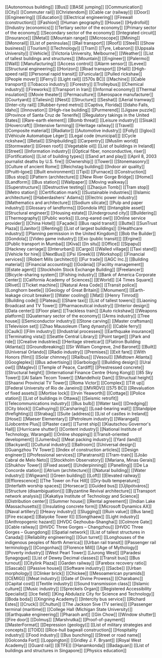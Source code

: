 [[Autonomous building]]
[[Bus]]
[[BASE jumping]]
[[Communication]]
[[City]]
[[Commuter rail]]
[[Christendom]]
[[Cable car (railway)]]
[[Door]]
[[Engineering]]
[[Education]]
[[Electrical engineering]]
[[Firewall (construction)]]
[[Fashion]]
[[Human geography]]
[[House]]
[[Hydrofoil]]
[[Industry (economics)]]
[[Tertiary sector of the economy]]
[[Primary sector of the economy]]
[[Secondary sector of the economy]]
[[Integrated circuit]]
[[Insurance]]
[[Metal]]
[[Mountain range]]
[[Microscope]]
[[Mining]]
[[Monorail]]
[[List of peninsulas]]
[[Rail transport]]
[[Roof]]
[[Steel]]
[[Show business]]
[[Tourism]]
[[Technology]]
[[Tram]]
[[Tyre, Lebanon]]
[[Uppsala University]]
[[Vehicle]]
[[Victoria University, Melbourne]]
[[Weather]]
[[List of tallest buildings and structures]]
[[Mountain]]
[[Engineer]]
[[Palermo]]
[[Wall]]
[[Manufacturing]]
[[Access control]]
[[Alarm sensor]]
[[Levee]]
[[Structural engineering]]
[[Horizon]]
[[Road transport]]
[[Hall]]
[[High-speed rail]]
[[Personal rapid transit]]
[[Funicular]]
[[Pulled rickshaw]]
[[People mover]]
[[Ferry]]
[[Light rail]]
[[570s BC]]
[[Machine]]
[[Cable transport]]
[[Tobacco industry]]
[[Forestry]]
[[Trolleybus]]
[[Chemical industry]]
[[Fireworks]]
[[Transport in Iran]]
[[Informal economy]]
[[Thermal insulation]]
[[Movie theater]]
[[Permaculture]]
[[Aerospace manufacturer]]
[[Courtyard]]
[[Taliesin]]
[[Nest]]
[[Structure]]
[[Seshat]]
[[Aerial tramway]]
[[Inter-city rail]]
[[Rubber-tyred metro]]
[[Captiva, Florida]]
[[Idaho Falls, Idaho]]
[[Innovation]]
[[High-rise building]]
[[Purmerend]]
[[Jigsaw puzzle]]
[[Province of Santa Cruz de Tenerife]]
[[Regulatory takings in the United States]]
[[Rare-earth element]]
[[Bomb threat]]
[[Leisure industry]]
[[Sisak]]
[[Hovercraft]]
[[Intensive farming]]
[[Heritage railway]]
[[Travel]]
[[Composite material]]
[[Radiator]]
[[Automotive industry]]
[[Folly]]
[[Igloo]]
[[Véhicule Automatique Léger]]
[[Legal code (municipal)]]
[[Cycle rickshaw]]
[[Retail]]
[[Shipbuilding]]
[[Carpentry]]
[[Muslim world]]
[[Stormwater]]
[[Green roof]]
[[Vegetable oil]]
[[List of buildings in Ireland]]
[[Street]]
[[Information industry]]
[[Optical fiber, nonconductive, riser]]
[[Fortification]]
[[List of building types]]
[[Sand art and play]]
[[April 8, 2003 journalist deaths by U.S. fire]]
[[Ownership]]
[[Tower]]
[[Stonemasonry]]
[[Culture of ancient Rome]]
[[Reichstag building]]
[[Indoor air quality]]
[[Pruitt–Igoe]]
[[Built environment]]
[[Tipi]]
[[Furnace]]
[[Construction]]
[[Bus stop]]
[[Pattern (architecture)]]
[[New River Gorge Bridge]]
[[Home]]
[[Landform]]
[[Bus station]]
[[Wallpaper]]
[[Moving walkway]]
[[Superstructure]]
[[Destructive testing]]
[[Zhaojun Tomb]]
[[Tram stop]]
[[Metro station]]
[[Certification mark]]
[[Sustainable industries]]
[[Islamic architecture]]
[[Haberdashers' Adams]]
[[Electric power industry]]
[[Mathematics and architecture]]
[[Sodium silicate]]
[[Pulp and paper industry]]
[[Glossary of landforms]]
[[Gondola lift]]
[[Intangible asset]]
[[Structural engineer]]
[[Housing estate]]
[[Underground city]]
[[Buildering]]
[[Thermography]]
[[Public works]]
[[Long-eared owl]]
[[Online service provider]]
[[China Hotel]]
[[Façade]]
[[Bus rapid transit]]
[[Butte]]
[[SunTrust Plaza]]
[[Janitor]]
[[Renting]]
[[List of largest buildings]]
[[Healthcare industry]]
[[Planning permission in the United Kingdom]]
[[Bob the Builder]]
[[Gondola]]
[[Video game industry]]
[[Exo (public transit)]]
[[Ergine]]
[[Public transport in Mumbai]]
[[Kiva]]
[[In situ]]
[[Office]]
[[Sipapu]]
[[Hackney carriage]]
[[Interurban]]
[[Cargo]]
[[Walled village]]
[[Taxi stand]]
[[Vehicle for hire]]
[[NextBus]]
[[Psi (Greek)]]
[[Workshop]]
[[Financial services]]
[[Robert Mills (architect)]]
[[Fur trade]]
[[AGC Inc.]]
[[Building material]]
[[Financial accounting]]
[[Goiânia]]
[[Facility management]]
[[Estate agent]]
[[Stockholm Stock Exchange Building]]
[[Freelancer]]
[[Bicycle-sharing system]]
[[Fishing industry]]
[[Bank of America Corporate Center]]
[[California Academy of Sciences]]
[[EWorld]]
[[4 Times Square]]
[[Rivet]]
[[Ticket machine]]
[[Natural Area Code]]
[[Transit police]]
[[Longhorn beetle]]
[[Geology of Great Britain]]
[[Monument]]
[[Earth-leakage circuit breaker]]
[[Water cooling]]
[[Mat]]
[[Henry Timrod]]
[[Building code]]
[[Plateau]]
[[Share taxi]]
[[List of tallest towers]]
[[Liaoning Broadcast and TV Tower]]
[[Pharmaceutical industry]]
[[Interior design]]
[[Data center]]
[[Floor plan]]
[[Trackless train]]
[[Auto rickshaw]]
[[Weapons platform]]
[[Quaternary sector of the economy]]
[[Arms industry]]
[[Tree house]]
[[Semiconductor industry]]
[[Stone carving]]
[[Master craftsman]]
[[Television set]]
[[Zhao Mausoleum (Tang dynasty)]]
[[Cable ferry]]
[[Caulk]]
[[Film industry]]
[[Industrial processes]]
[[Earthquake insurance]]
[[Terminating vista]]
[[Seattle Central Library]]
[[Point target]]
[[Park and ride]]
[[Creative industries]]
[[Heritage streetcar]]
[[Flatiron Building (Atlanta)]]
[[Groundbreaking]]
[[Sir William Congreve, 2nd Baronet]]
[[Built]]
[[Universal Orlando]]
[[Radio industry]]
[[Premises]]
[[Exit fare]]
[[With Honors (film)]]
[[Solar chimney]]
[[Railbus]]
[[Vesoul]]
[[Midtown Atlanta]]
[[Googleplex]]
[[Bus advertising]]
[[Garbology]]
[[Building design]]
[[Ural owl]]
[[Maglev]]
[[Temple of Peace, Cardiff]]
[[Prestressed concrete]]
[[Structural height]]
[[International Finance Centre (Hong Kong)]]
[[85 Sky Tower]]
[[Al Salam Tecom Tower]]
[[Mandelholz Dam]]
[[Structual height]]
[[Shaanxi Provincial TV Tower]]
[[Roma Victor]]
[[Complex]]
[[Tilt up]]
[[Federal University of Rio de Janeiro]]
[[MVRDV]]
[[575 BC]]
[[Revaluation of fixed assets]]
[[Mortise lock]]
[[Irvin Yeaworth]]
[[Cottage]]
[[Police station]]
[[List of buildings in Ottawa]]
[[Seismic retrofit]]
[[Telecommunications industry]]
[[Bus bulb]]
[[Water taxi]]
[[Dredging]]
[[City block]]
[[Caihuying]]
[[Carsharing]]
[[Load-bearing wall]]
[[Standpipe (firefighting)]]
[[Strabag]]
[[Suite (address)]]
[[List of castles in Ireland]]
[[Hose]]
[[Maeser Elementary]]
[[Petroleum industry]]
[[Warangal]]
[[Jobcentre Plus]]
[[Plaster cast]]
[[Turret ship]]
[[Kiautschou Governor's Hall]]
[[Hurricane shutter]]
[[Content industry]]
[[National Institute of Technology, Warangal]]
[[Online shopping]]
[[Transit-oriented development]]
[[Jumenbu]]
[[Meat packing industry]]
[[Yard (land)]]
[[Backyard]]
[[Cultural industry]]
[[Ballroom]]
[[Universal design]]
[[Guangzhou TV Tower]]
[[Index of construction articles]]
[[Design engineer]]
[[Professional services]]
[[Paratransit]]
[[Tram-train]]
[[João Cabral de Melo Neto]]
[[Stockholm Observatory]]
[[Mariana, Minas Gerais]]
[[Shukhov Tower]]
[[Fixed asset]]
[[Underpinning]]
[[Panelling]]
[[De La Concorde station]]
[[Atrium (architecture)]]
[[Natural building]]
[[Water industry]]
[[Wigwam]]
[[Green building]]
[[Loft]]
[[Elevated railway]]
[[Efflorescence]]
[[The Tower on Fox Hill]]
[[Dry-bulb temperature]]
[[Interfaith worship spaces]]
[[Horsecar]]
[[Guided bus]]
[[Újlipótváros]]
[[Structure (disambiguation)]]
[[Byzantine Revival architecture]]
[[Transport network analysis]]
[[Kakatiya Institute of Technology and Science]]
[[Distribution center]]
[[Summer house]]
[[Rental agreement]]
[[Indian Lake (Massachusetts)]]
[[Insulating concrete form]]
[[Microsoft Dynamics AX]]
[[Naval artillery]]
[[Heavy industry]]
[[Slugging]]
[[Ruin value]]
[[Bus lane]]
[[Fire escape]]
[[Baiyoke Tower II]]
[[Songthaew]]
[[Light industry]]
[[Anthropogenic hazard]]
[[HVDC Gezhouba–Shanghai]]
[[Colmore Gate]]
[[Cable railway]]
[[HVDC Three Gorges – Changzhou]]
[[HVDC Three Gorges – Guangdong]]
[[Spatial network]]
[[List of tallest structures in Canada]]
[[Reliability engineering]]
[[Gun turret]]
[[Longhouses of the indigenous peoples of North America]]
[[Urban rail transit]]
[[Passenger rail terminology]]
[[Congonhas]]
[[Florence Mill]]
[[Age of Mythology]]
[[Poverty industry]]
[[West Pearl Tower]]
[[Jurong West]]
[[Paradesi Synagogue]]
[[List of Dewey Decimal classes]]
[[Transit bus]]
[[Bus turnout]]
[[Citylink Plaza]]
[[Garden railway]]
[[Farebox recovery ratio]]
[[Sascab]]
[[Passive house]]
[[Software industry]]
[[Sacbe]]
[[Urban morphology]]
[[Clinker brick]]
[[Chickee]]
[[Mesoamerican pyramids]]
[[CEMIG]]
[[Meat industry]]
[[Gate of Divine Prowess]]
[[Charabanc]]
[[Capital cost]]
[[Textile industry]]
[[Sound transmission class]]
[[Islamic culture]]
[[Music industry]]
[[Spreckels Organ]]
[[Registered Accessibility Specialist]]
[[Ice field]]
[[King Abdulaziz City for Science and Technology]]
[[Boda boda]]
[[Xingning Academy]]
[[Intercity bus service]]
[[Richard Estes]]
[[Cruck]]
[[Chultun]]
[[The Jackson 5ive (TV series)]]
[[Passenger terminal (maritime)]]
[[College Hall (Michigan State University)]]
[[Earthquake engineering]]
[[Pharaoh ant]]
[[Gin Chow]]
[[Window shutter]]
[[Fire door]]
[[Dolmuş]]
[[Marshrutka]]
[[Proof-of-payment]]
[[MasterFormat]]
[[Depression (geology)]]
[[List of military strategies and concepts]]
[[TOID]]
[[Rice-hull bagwall construction]]
[[Hospitality industry]]
[[Food industry]]
[[Bus bunching]]
[[Street or road name]]
[[Golconda Fort]]
[[Loppington]]
[[Gridley J. F. Bryant]]
[[Royal West Academy]]
[[Guard rail]]
[[ETFE]]
[[Hanamkonda]]
[[Badaguan]]
[[List of buildings and structures in Singapore]]
[[Physics education]]
